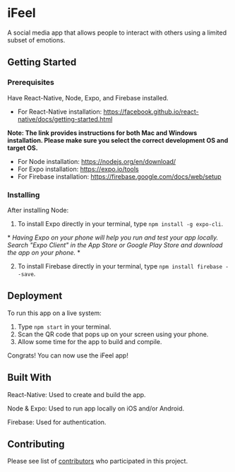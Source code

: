 # iFeel

A social media app that allows people to interact with others using a limited subset of emotions.

## Getting Started


### Prerequisites

Have React-Native, Node, Expo, and Firebase installed.
- For React-Native installation: <https://facebook.github.io/react-native/docs/getting-started.html>

**Note: The link provides instructions for both Mac and Windows installation. Please make sure you select the correct development OS and target OS.**

- For Node installation: <https://nodejs.org/en/download/>
- For Expo installation: <https://expo.io/tools>
- For Firebase installation: <https://firebase.google.com/docs/web/setup>

### Installing

After installing Node:
1. To install Expo directly in your terminal, type `npm install -g expo-cli`.

\* *Having Expo on your phone will help you run and test your app locally. Search "Expo Client" in the App Store or Google Play Store and download the app on your phone.* \*

2. To install Firebase directly in your terminal, type `npm install firebase --save`.


## Deployment

To run this app on a live system:
1. Type `npm start` in your terminal.
2. Scan the QR code that pops up on your screen using your phone.
3. Allow some time for the app to build and compile.

Congrats! You can now use the iFeel app!

## Built With

React-Native: Used to create and build the app.

Node & Expo: Used to run app locally on iOS and/or Android.

Firebase: Used for authentication.

## Contributing

Please see list of [contributors](https://github.com/CS196Illinois/iFeel/graphs/contributors) who participated in this project.

